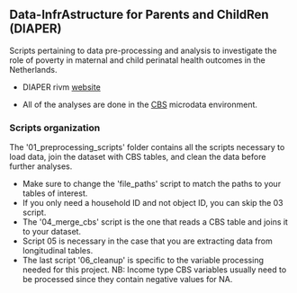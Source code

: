 ## Data-InfrAstructure for Parents and ChildRen (DIAPER)

Scripts pertaining to data pre-processing and analysis to investigate the role of poverty in maternal and child perinatal health outcomes in the Netherlands.

-   DIAPER rivm [website](https://www.rivm.nl/monitoren-zwangerschap-en-geboorte/diaper)

-   All of the analyses are done in the [CBS](https://www.cbs.nl/en-gb/our-services/customised-services-microdata/microdata-conducting-your-own-research) microdata environment.

### Scripts organization
The '01_preprocessing_scripts' folder contains all the scripts necessary to load data, join the dataset with CBS tables, and clean the data before further analyses. 
-   Make sure to change the 'file_paths' script to match the paths to your tables of interest.
-   If you only need a household ID and not object ID, you can skip the 03 script.
-   The '04_merge_cbs' script is the one that reads a CBS table and joins it to your dataset.
-   Script 05 is necessary in the case that you are extracting data from longitudinal tables.
-   The last script '06_cleanup' is specific to the variable processing needed for this project. NB: Income type CBS variables usually need to be processed since they contain negative values for NA. 
